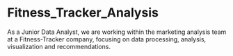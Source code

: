 # Fitness_Tracker_Analysis
As a Junior Data Analyst, we are working within the marketing analysis team at a Fitness-Tracker company, focusing on data processing, analysis, visualization and recommendations.
